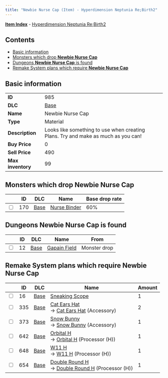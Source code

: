 ```yaml
---
title: "Newbie Nurse Cap (Item) - Hyperdimension Neptunia Re;Birth2"
---
```


[**Item Index**](/neptunia/rb2/item/index.html) - [Hyperdimension Neptunia Re;Birth2](/neptunia/rb2)

## Contents

- [Basic information](#basic-information)
- [Monsters which drop **Newbie Nurse Cap**](#monsters-which-drop-newbie-nurse-cap)
- [Dungeons **Newbie Nurse Cap** is found](#dungeons-newbie-nurse-cap-is-found)
- [Remake System plans which require **Newbie Nurse Cap**](#remake-system-plans-which-require-newbie-nurse-cap)

## Basic information

|   |   |
| -- | -- |
| **ID** | 985 |
| **DLC** | [Base](/neptunia/rb2/dlc/0-base.html) |
| **Name** | Newbie Nurse Cap |
| **Type** | Material |
| **Description** | Looks like something to use when creating Plans. Try and make as much as you can! |
| **Buy Price** | 0 |
| **Sell Price** | 490 |
| **Max inventory** | 99 |

## Monsters which drop **Newbie Nurse Cap**

|    | ID | DLC | Name | Base drop rate |
| -- | -- | --- | ---- | -------------- |
| <input type="checkbox" id="rb2-monster-0-170" class="trackbox" /> | 170 | [Base](/neptunia/rb2/dlc/0-base.html) | [Nurse Binder](/neptunia/rb2/monster/0-170-nurse-binder.html) | 60% |

## Dungeons **Newbie Nurse Cap** is found

|    | ID | DLC | Name | From |
| -- | -- | --- | ---- | ---- |
| <input type="checkbox" id="rb2-dungeon-0-12" class="trackbox" /> | 12 | [Base](/neptunia/rb2/dlc/0-base.html) | [Gapain Field](/neptunia/rb2/dungeon/0-12-gapain-field.html) | Monster drop |

## Remake System plans which require **Newbie Nurse Cap**

|    | ID | DLC | Name | Amount |
| -- | -- | --- | ---- | ------ |
| <input type="checkbox" id="rb2-remake-0-16" class="trackbox" /> | 16 | [Base](/neptunia/rb2/dlc/0-base.html) | [Sneaking Scope](/neptunia/rb2/remake/0-16-sneaking-scope.html) | 1 |
| <input type="checkbox" id="rb2-remake-0-335" class="trackbox" /> | 335 | [Base](/neptunia/rb2/dlc/0-base.html) | [Cat Ears Hat](/neptunia/rb2/remake/0-335-cat-ears-hat.html)<br />→ [Cat Ears Hat](/neptunia/rb2/item/0-2135-cat-ears-hat.html) (Accessory) | 2 |
| <input type="checkbox" id="rb2-remake-0-373" class="trackbox" /> | 373 | [Base](/neptunia/rb2/dlc/0-base.html) | [Snow Bunny](/neptunia/rb2/remake/0-373-snow-bunny.html)<br />→ [Snow Bunny](/neptunia/rb2/item/0-2241-snow-bunny.html) (Accessory) | 1 |
| <input type="checkbox" id="rb2-remake-0-642" class="trackbox" /> | 642 | [Base](/neptunia/rb2/dlc/0-base.html) | [Orbital H](/neptunia/rb2/remake/0-642-orbital-h.html)<br />→ [Orbital H](/neptunia/rb2/item/0-3256-orbital-h.html) (Processor (H)) | 1 |
| <input type="checkbox" id="rb2-remake-0-648" class="trackbox" /> | 648 | [Base](/neptunia/rb2/dlc/0-base.html) | [W11 H](/neptunia/rb2/remake/0-648-w11-h.html)<br />→ [W11 H](/neptunia/rb2/item/0-3358-w11-h.html) (Processor (H)) | 1 |
| <input type="checkbox" id="rb2-remake-0-654" class="trackbox" /> | 654 | [Base](/neptunia/rb2/dlc/0-base.html) | [Double Round H](/neptunia/rb2/remake/0-654-double-round-h.html)<br />→ [Double Round H](/neptunia/rb2/item/0-3304-double-round-h.html) (Processor (H)) | 1 |